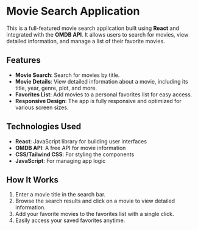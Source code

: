 # Movie Search Application

This is a full-featured movie search application built using **React** and integrated with the **OMDB API**. It allows users to search for movies, view detailed information, and manage a list of their favorite movies.

## Features

- **Movie Search**: Search for movies by title.
- **Movie Details**: View detailed information about a movie, including its title, year, genre, plot, and more.
- **Favorites List**: Add movies to a personal favorites list for easy access.
- **Responsive Design**: The app is fully responsive and optimized for various screen sizes.

## Technologies Used

- **React**: JavaScript library for building user interfaces
- **OMDB API**: A free API for movie information
- **CSS/Tailwind CSS**: For styling the components
- **JavaScript**: For managing app logic

## How It Works

1. Enter a movie title in the search bar.
2. Browse the search results and click on a movie to view detailed information.
3. Add your favorite movies to the favorites list with a single click.
4. Easily access your saved favorites anytime.
